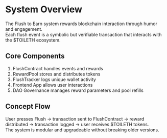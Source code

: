 # System Overview

The Flush to Earn system rewards blockchain interaction through humor and engagement.  
Each flush event is a symbolic but verifiable transaction that interacts with the $TOILETH ecosystem.

## Core Components
1. FlushContract handles events and rewards  
2. RewardPool stores and distributes tokens  
3. FlushTracker logs unique wallet activity  
4. Frontend App allows user interactions  
5. DAO Governance manages reward parameters and pool refills  

## Concept Flow
User presses Flush → transaction sent to FlushContract → reward distributed → transaction logged → user receives $TOILETH tokens.  
The system is modular and upgradeable without breaking older versions.
